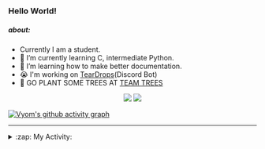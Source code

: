 ### Hello World!

##### about:
- Currently I am a student.
- 🌱 I’m currently learning C, intermediate Python.
- 🌱 I’m learning how to make better documentation.
- 😭 I'm working on [TearDrops](https://github.com/Vyvy-vi/TearDrops)(Discord Bot)
- 🌱 GO PLANT SOME TREES AT [TEAM TREES](https://teamtrees.org/)

<p align="center">
  <a href="https://twitter.com/Vyvy_viM"><img target="_blank" src="https://img.shields.io/badge/twitter%20@Vyvy_viM-0D95E8?style=for-the-badge&logo=twitter&logoColor=white"/></a> 
  <a href="https://vyvy-vi.github.io/portfolio"><img target="_blank" src="https://img.shields.io/badge/-I%27m_craving_for_open_source-green?style=for-the-badge&logo=github&logoColor=black"/></a> 
</p>

[![Vyom's github activity graph](https://activity-graph.herokuapp.com/graph?username=Vyvy-vi)](https://github.com/ashutosh00710/github-readme-activity-graph)

---
<details>
  <summary>:zap: My Activity:</summary>
  
<!--START_SECTION:waka-->
**I'm a Night 🦉** 

```text
🌞 Morning    34 commits     █░░░░░░░░░░░░░░░░░░░░░░░░   5.07% 
🌆 Daytime    217 commits    ████████░░░░░░░░░░░░░░░░░   32.34% 
🌃 Evening    245 commits    █████████░░░░░░░░░░░░░░░░   36.51% 
🌙 Night      175 commits    ██████░░░░░░░░░░░░░░░░░░░   26.08%

```
📅 **I'm Most Productive on Thursday** 

```text
Monday       97 commits     ███░░░░░░░░░░░░░░░░░░░░░░   14.46% 
Tuesday      83 commits     ███░░░░░░░░░░░░░░░░░░░░░░   12.37% 
Wednesday    126 commits    ████░░░░░░░░░░░░░░░░░░░░░   18.78% 
Thursday     140 commits    █████░░░░░░░░░░░░░░░░░░░░   20.86% 
Friday       40 commits     █░░░░░░░░░░░░░░░░░░░░░░░░   5.96% 
Saturday     82 commits     ███░░░░░░░░░░░░░░░░░░░░░░   12.22% 
Sunday       103 commits    ███░░░░░░░░░░░░░░░░░░░░░░   15.35%

```


📊 **This Week I Spent My Time On** 

```text
🔥 Editors: 
Vim                      7 hrs 34 mins       █████████████████████████   100.0%

🐱‍💻 Projects: 
blog                     2 hrs 54 mins       █████████░░░░░░░░░░░░░░░░   38.37% 
TEC-Discord-Oauth2       2 hrs 14 mins       ███████░░░░░░░░░░░░░░░░░░   29.64% 
TheGame                  1 hr 24 mins        ████░░░░░░░░░░░░░░░░░░░░░   18.7% 
TearDrops                23 mins             █░░░░░░░░░░░░░░░░░░░░░░░░   5.24% 
TEC-Discord-Automation   14 mins             ░░░░░░░░░░░░░░░░░░░░░░░░░   3.26%

```


<!--END_SECTION:waka-->
</details>
